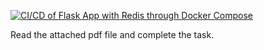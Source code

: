 [![CI/CD of Flask App with Redis through Docker Compose](https://github.com/NUCES-ISB/docker-compose-task-Vaneeza-7/actions/workflows/cicd.yml/badge.svg?branch=compose-setup)](https://github.com/NUCES-ISB/docker-compose-task-Vaneeza-7/actions/workflows/cicd.yml)

Read the attached pdf file and complete the task.
